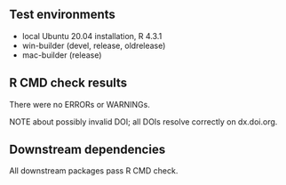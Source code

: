 ## Test environments

- local Ubuntu 20.04 installation, R 4.3.1
- win-builder (devel, release, oldrelease)
- mac-builder (release)

## R CMD check results

There were no ERRORs or WARNINGs.

NOTE about possibly invalid DOI; all DOIs resolve correctly on dx.doi.org.

## Downstream dependencies

All downstream packages pass R CMD check.
